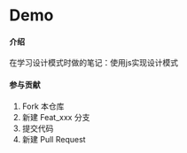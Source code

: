 # Demo

#### 介绍
在学习设计模式时做的笔记：使用js实现设计模式

#### 参与贡献

1. Fork 本仓库
2. 新建 Feat_xxx 分支
3. 提交代码
4. 新建 Pull Request
